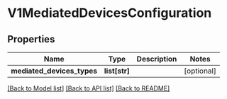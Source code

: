 # V1MediatedDevicesConfiguration

## Properties
Name | Type | Description | Notes
------------ | ------------- | ------------- | -------------
**mediated_devices_types** | **list[str]** |  | [optional] 

[[Back to Model list]](../README.md#documentation-for-models) [[Back to API list]](../README.md#documentation-for-api-endpoints) [[Back to README]](../README.md)


